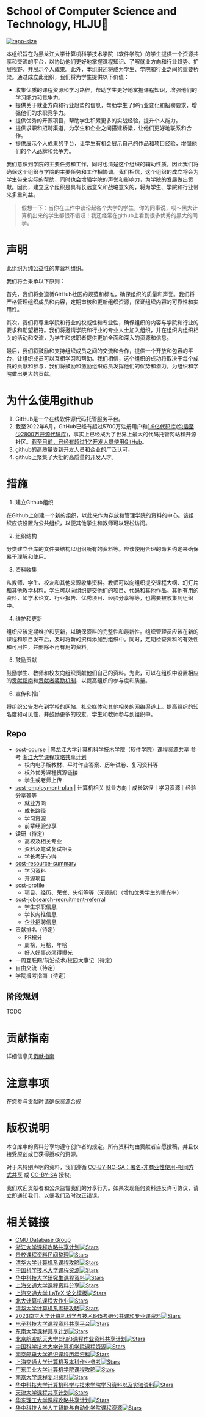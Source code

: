 # School of Computer Science and Technology, HLJU🌲

[![repo-size](https://img.shields.io/github/repo-size/HLJU-SCST/.github-private.svg)]()

本组织旨在为黑龙江大学计算机科学技术学院（软件学院）的学生提供一个资源共享和交流的平台，以协助他们更好地掌握课程知识、了解就业方向和行业趋势、扩展视野，并展示个人成果。此外，本组织还将成为学生、学院和行业之间的重要桥梁。通过成立此组织，我们将为学生提供以下价值：

- 收集优质的课程资源和学习路径，帮助学生更好地掌握课程知识，增强他们的学习能力和竞争力。
- 提供关于就业方向和行业趋势的信息，帮助学生了解行业变化和招聘要求，增强他们的求职竞争力。
- 提供优秀的开源项目，帮助学生积累更多的实战经验，提升个人能力。
- 提供求职和招聘渠道，为学生和企业之间搭建桥梁，让他们更好地联系和合作。
- 提供展示个人成果的平台，让学生有机会展示自己的作品和项目经验，增强他们的个人品牌和竞争力。

我们意识到学院的主要任务和工作，同时也清楚这个组织的辅助性质，因此我们将确保这个组织与学院的主要任务和工作相协调。我们相信，这个组织的成立将会为学生带来实际的帮助，同时也会增强学院的声誉和影响力，为学院的发展做出贡献。因此，建立这个组织是具有长远意义和战略意义的，将为学生、学院和行业带来多重利益。

> 假想一下：当你在工作中谈论起各个大学的学生，你的同事说，哎～黑大计算机出来的学生都很不错哎！我还经常在github上看到很多优秀的黑大的同学。

# 声明

此组织为纯公益性的非营利组织。

我们将会秉承以下原则：

首先，我们将会遵循GitHub社区的规范和标准，确保组织的质量和声誉。我们将严格管理组织成员和内容，定期审核和更新组织资源，保证组织内容的可靠性和实用性。

其次，我们将尊重学院和行业的权威性和专业性，确保组织的内容与学院和行业的要求和期望相符。我们将邀请学院和行业的专业人士加入组织，并在组织内组织相关的活动和交流，为学生和求职者提供更加全面和深入的资源和信息。

最后，我们将鼓励和支持组织成员之间的交流和合作，提供一个开放和包容的平台，让组织成员可以互相学习和帮助。我们相信，这个组织的成功将取决于每个成员的贡献和参与，我们将鼓励和激励组织成员发挥他们的优势和潜力，为组织和学院做出更大的贡献。

# 为什么使用github

1. GitHub是一个在线软件源代码托管服务平台。
2. 截至2022年6月，GitHub已经有超过5700万注册用户和[1.9亿代码库(包括至少2800万开源代码库)](https://github.blog/2017-04-10-celebrating-nine-years-of-github-with-an-anniversary-sale/)，事实上已经成为了世界上最大的代码托管网站和开源社区。[截至目前，已经有超过1亿开发人员使用GitHub](https://github.com/search?q=type:user&type=Users)。
3. github的高质量受到开发人员和企业的广泛认可。
4. github上聚集了大批的高质量的开发人才。

# 措施

1. 建立Github组织

在Github上创建一个新的组织，以此来作为存放和管理学院的资料的中心。该组织应该设置为公共组织，以便其他学生和教师可以轻松访问。

2. 组织结构

分类建立仓库的文件夹结构以组织所有的资料等。应该使用合理的命名约定来确保易于理解和使用。

3. 资料收集

从教师、学生、校友和其他来源收集资料。教师可以向组织提交课程大纲、幻灯片和其他教学材料。学生可以向组织提交他们的项目、代码和其他作品。其他有用的资料，如学术论文、行业报告、优秀项目、经验分享等等，也需要被收集到组织中。

4. 维护和更新

组织应该定期维护和更新，以确保资料的完整性和最新性。组织管理员应该在新的课程和项目发布后，及时将新的资料添加到组织中。同时，定期检查资料的有效性和可用性，并删除不再有用的资料。

5. 鼓励贡献

鼓励学生、教师和校友向组织贡献他们自己的资料。为此，可以在组织中设置相应的[贡献指南](#贡献指南)和[贡献者奖励机制](#贡献者奖励机制)，以提高组织的参与度和质量。

6. 宣传和推广

将组织公告发布到学校的网站、社交媒体和其他相关的网络渠道上。提高组织的知名度和可见性，并鼓励更多的校友、学生和教师参与到组织中。

## Repo

- [scst-course](https://github.com/HLJU-SCST/scst-course) | 黑龙江大学计算机科学技术学院（软件学院）课程资源共享 参考 [浙江大学课程攻略共享计划](https://github.com/QSCTech/zju-icicles)
  * 校内电子版教材、平时作业答案、历年试卷、复习资料等
  * 校外优秀课程资源链接
  * 学生或老师上传
- [scst-employment-plan](https://github.com/HLJU-SCST/scst-employment-plan) | 计算机相关 就业方向｜成长路径｜学习资源｜经验分享等等
  * 就业方向
  * 成长路径
  * 学习资源
  * 前辈经验分享
- 读研（待定）
  * 高校及相关专业
  * 资料及笔试复试相关
  * 学长考研心得
- [scst-resource-summary](https://github.com/HLJU-SCST/scst-resource-summary)
  * 学习资料
  * 开源项目
- [scst-profile](https://github.com/HLJU-SCST/scst-profile)
  * 项目、经历、荣誉、头衔等等（无限制）（增加优秀学生的曝光率）
- [scst-jobsearch-recruitment-referral](https://github.com/HLJU-SCST/scst-jobsearch-recruitment-referral)
  * 学生求职信息
  * 学长内推信息
  * 企业招聘信息
- 贡献排名（待定）
  * PR积分
  * 周榜，月榜，年榜
  * 好人好事必须得曝光
- 一周互联网/前沿技术/校园大事记（待定）
- 自由交流（待定）
- 学院报考指南（待定）

## 阶段规划

TODO

# 贡献指南

详细信息见[贡献指南](/CONTRIBUTING.md)

# 注意事项

在您参与贡献时请确保[资源合规](/COMPLIANCE_RESOURCES.md)

# 版权说明

本仓库中的资料分享均遵守创作者的规定。所有资料均由贡献者自愿投稿，并且仅接受原创或已获得授权的资源。

对于未特别声明的资料，我们遵循 [CC-BY-NC-SA：署名-非商业性使用-相同方式共享](./licenses/LICENSE-CC-BY-NC-SA) 或 [CC-BY-SA](https://github.com/HLJU-SCST/plan/blob/main/licenses/LICENSE-CC-BY-SA) 授权。

我们欢迎贡献者和公众监督我们的分享行为。如果发现任何资料违反许可协议，请立即通知我们，以便我们及时改正错误。

# 相关链接

- [CMU Database Group](https://github.com/cmu-db)
- [浙江大学课程攻略共享计划](https://github.com/QSCTech/zju-icicles)[![Stars](https://img.shields.io/github/stars/QSCTech/zju-icicles.svg?label=Stars)](https://github.com/QSCTech/zju-icicles/stargazers)
- [贵校课程资料民间整理](https://github.com/lib-pku/libpku)[![Stars](https://img.shields.io/github/stars/lib-pku/libpku.svg?label=Stars)](https://github.com/lib-pku/libpku/stargazers)
- [清华大学计算机系课程攻略](https://github.com/PKUanonym/REKCARC-TSC-UHT)[![Stars](https://img.shields.io/github/stars/PKUanonym/REKCARC-TSC-UHT.svg?label=Stars)](https://github.com/PKUanonym/REKCARC-TSC-UHT/stargazers)
- [中国科学技术大学课程资源](https://github.com/USTC-Resource/USTC-Course)[![Stars](https://img.shields.io/github/stars/USTC-Resource/USTC-Course.svg?label=Stars)](https://github.com/USTC-Resource/USTC-Course/stargazers)
- [华中科技大学研究生课程资料](https://github.com/lyandut/HUST-Invictus)[![Stars](https://img.shields.io/github/stars/USTC-Resource/USTC-Course.svg?label=Stars)](https://github.com/lyandut/HUST-Invictus/stargazers)
- [上海交通大学课程资料分享](https://github.com/kxxwz/SJTU-Courses)[![Stars](https://img.shields.io/github/stars/kxxwz/SJTU-Courses.svg?label=Stars)](https://github.com/kxxwz/SJTU-Courses/stargazers)
- [上海交通大学 LaTeX 论文模板](https://github.com/sjtug/SJTUThesis)[![Stars](https://img.shields.io/github/stars/sjtug/SJTUThesis.svg?label=Stars)](https://github.com/sjtug/SJTUThesis/stargazers)
- [北大计算机课程大作业](https://github.com/tongtzeho/PKUCourse)[![Stars](https://img.shields.io/github/stars/tongtzeho/PKUCourse.svg?label=Stars)](https://github.com/tongtzeho/PKUCourse/stargazers)
- [清华大学计算机系考研攻略](https://github.com/stellarkey/912_project)[![Stars](https://img.shields.io/github/stars/stellarkey/912_project.svg?label=Stars)](https://github.com/stellarkey/912_project/stargazers)
- [2023南京大学计算机科学与技术845考研公共课和专业课资料](https://github.com/JackeyLea/NJUCS)[![Stars](https://img.shields.io/github/stars/JackeyLea/NJUCS.svg?label=Stars)](https://github.com/JackeyLea/NJUCS/stargazers)
- [电子科技大学课程资料共享平台](https://github.com/Xovee/uestc-course)[![Stars](https://img.shields.io/github/stars/Xovee/uestc-course.svg?label=Stars)](https://github.com/Xovee/uestc-course/stargazers)
- [东南大学课程共享计划](https://github.com/zjdx1998/seucourseshare)[![Stars](https://img.shields.io/github/stars/zjdx1998/seucourseshare.svg?label=Stars)](https://github.com/zjdx1998/seucourseshare/stargazers)
- [北京航空航天大学(北航)课程作业资料共享计划](https://github.com/TheBloodthirster/BUAA_Course_Sharing)[![Stars](https://img.shields.io/github/stars/TheBloodthirster/BUAA_Course_Sharing.svg?label=Stars)](https://github.com/TheBloodthirster/BUAA_Course_Sharing/stargazers)
- [中国科学技术大学计算机学院课程资源](https://github.com/15172658790/Blog)[![Stars](https://img.shields.io/github/stars/15172658790/Blog.svg?label=Stars)](https://github.com/15172658790/Blog/stargazers)
- [南京邮电大学通识课程历年资料](https://github.com/NJUPTFreeExams/NJUPT-General-Free-Exams)[![Stars](https://img.shields.io/github/stars/NJUPTFreeExams/NJUPT-General-Free-Exams.svg?label=Stars)](https://github.com/NJUPTFreeExams/NJUPT-General-Free-Exams/stargazers)
- [上海交通大学计算机系本科作业参考](https://github.com/SJTU-CSE/awesome-cs)[![Stars](https://img.shields.io/github/stars/SJTU-CSE/awesome-cs.svg?label=Stars)](https://github.com/SJTU-CSE/awesome-cs/stargazers)
- [广东工业大学计算机学院课程攻略](https://github.com/brenner8023/gdut-course)[![Stars](https://img.shields.io/github/stars/brenner8023/gdut-course.svg?label=Stars)](https://github.com/brenner8023/gdut-course/stargazers)
- [南京大学课程复习资料](https://github.com/idealclover/NJU-Review-Materials)[![Stars](https://img.shields.io/github/stars/idealclover/NJU-Review-Materials.svg?label=Stars)](https://github.com/idealclover/NJU-Review-Materials/stargazers)
- [华中科技大学计算机科学与技术学院学习资料以及实验资料](https://github.com/AlexFanw/HUSTER-CS)[![Stars](https://img.shields.io/github/stars/AlexFanw/HUSTER-CS.svg?label=Stars)](https://github.com/AlexFanw/HUSTER-CS/stargazers)
- [天津大学课程共享计划](https://github.com/superpung/TJU-CourseSharing)[![Stars](https://img.shields.io/github/stars/superpung/TJU-CourseSharing.svg?label=Stars)](https://github.com/superpung/TJU-CourseSharing/stargazers)
- [华东理工大学课程攻略共享计划](https://github.com/tianyilt/ecust-CourseShare)[![Stars](https://img.shields.io/github/stars/tianyilt/ecust-CourseShare.svg?label=Stars)](https://github.com/tianyilt/ecust-CourseShare/stargazers)
- [华中科技大学人工智能与自动化学院课程资源](https://github.com/mfp0610/HUST-AIA-Courses-Resource)[![Stars](https://img.shields.io/github/stars/mfp0610/HUST-AIA-Courses-Resource.svg?label=Stars)](https://github.com/mfp0610/HUST-AIA-Courses-Resource/stargazers)
